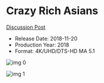 # Crazy Rich Asians

[Discussion Post](https://www.avsforum.com/threads/bass-eq-for-filtered-movies.2995212/post-57109278)

* Release Date: 2018-11-20
* Production Year: 2018
* Format: 4K/UHD/DTS-HD MA 5.1

![img 0](https://i.imgur.com/eFjCtiI.jpg)

![img 1](https://i.imgur.com/X4aomGZ.jpg)

